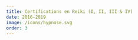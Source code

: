 ```yaml
---
title: Certifications en Reiki (I, II, III & IV)
date: 2016-2019
image: /icons/hypnose.svg
order: 3
---
```

